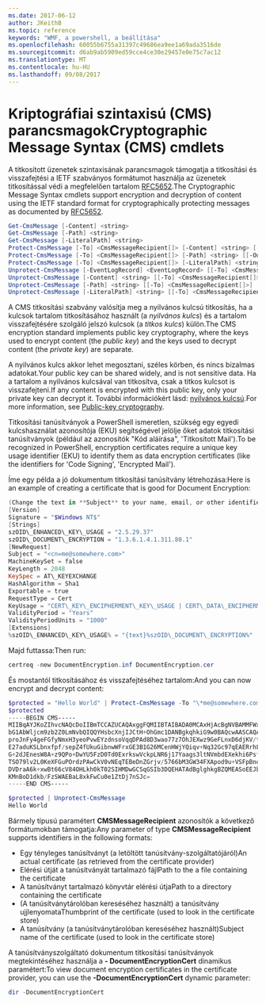 ```yaml
---
ms.date: 2017-06-12
author: JKeithB
ms.topic: reference
keywords: "WMF, a powershell, a beállítása"
ms.openlocfilehash: 60055b6755a31397c49686ea9ee1a69ada3516de
ms.sourcegitcommit: d6ab9ab5909ed59cce4ce30e29457e0e75c7ac12
ms.translationtype: MT
ms.contentlocale: hu-HU
ms.lasthandoff: 09/08/2017
---
```

# <a name="cryptographic-message-syntax-cms-cmdlets"></a><span data-ttu-id="8ec03-102">Kriptográfiai szintaxisú (CMS) parancsmagok</span><span class="sxs-lookup"><span data-stu-id="8ec03-102">Cryptographic Message Syntax (CMS) cmdlets</span></span>

<span data-ttu-id="8ec03-103">A titkosított üzenetek szintaxisának parancsmagok támogatja a titkosítási és visszafejtési a IETF szabványos formátumot használja az üzenetek titkosítással védi a megfelelően tartalom [RFC5652](https://tools.ietf.org/html/rfc5652).</span><span class="sxs-lookup"><span data-stu-id="8ec03-103">The Cryptographic Message Syntax cmdlets support encryption and decryption of content using the IETF standard format for cryptographically protecting messages as documented by [RFC5652](https://tools.ietf.org/html/rfc5652).</span></span>

```powershell
Get-CmsMessage [-Content] <string>
Get-CmsMessage [-Path] <string>
Get-CmsMessage [-LiteralPath] <string>
Protect-CmsMessage [-To] <CmsMessageRecipient[]> [-Content] <string> [[-OutFile] <string>]
Protect-CmsMessage [-To] <CmsMessageRecipient[]> [-Path] <string> [[-OutFile] <string>]
Protect-CmsMessage [-To] <CmsMessageRecipient[]> [-LiteralPath] <string> [[-OutFile] <string>]
Unprotect-CmsMessage [-EventLogRecord] <EventLogRecord> [[-To] <CmsMessageRecipient[]>] [-IncludeContext]
Unprotect-CmsMessage [-Content] <string> [[-To] <CmsMessageRecipient[]>] [-IncludeContext]
Unprotect-CmsMessage [-Path] <string> [[-To] <CmsMessageRecipient[]>] [-IncludeContext]
Unprotect-CmsMessage [-LiteralPath] <string> [[-To] <CmsMessageRecipient[]>] [-IncludeContext]
```

<span data-ttu-id="8ec03-104">A CMS titkosítási szabvány valósítja meg a nyilvános kulcsú titkosítás, ha a kulcsok tartalom titkosításához használt (a *nyilvános kulcs*) és a tartalom visszafejtésére szolgáló jelszó kulcsok (a *titkos kulcs*) külön.</span><span class="sxs-lookup"><span data-stu-id="8ec03-104">The CMS encryption standard implements public key cryptography, where the keys used to encrypt content (the *public key*) and the keys used to decrypt content (the *private key*) are separate.</span></span>

<span data-ttu-id="8ec03-105">A nyilvános kulcs akkor lehet megosztani, széles körben, és nincs bizalmas adatokat.</span><span class="sxs-lookup"><span data-stu-id="8ec03-105">Your public key can be shared widely, and is not sensitive data.</span></span> <span data-ttu-id="8ec03-106">Ha a tartalom a nyilvános kulcsával van titkosítva, csak a titkos kulcsot is visszafejteni.</span><span class="sxs-lookup"><span data-stu-id="8ec03-106">If any content is encrypted with this public key, only your private key can decrypt it.</span></span> <span data-ttu-id="8ec03-107">További információkért lásd: [nyilvános kulcsú](https://en.wikipedia.org/wiki/Public-key_cryptography).</span><span class="sxs-lookup"><span data-stu-id="8ec03-107">For more information, see [Public-key cryptography](https://en.wikipedia.org/wiki/Public-key_cryptography).</span></span>

<span data-ttu-id="8ec03-108">Titkosítási tanúsítványok a PowerShell ismeretlen, szükség egy egyedi kulcshasználat azonosítója (EKU) segítségével jelölje őket adatok titkosítási tanúsítványok (például az azonosítók "Kód aláírása", 'Titkosított Mail').</span><span class="sxs-lookup"><span data-stu-id="8ec03-108">To be recognized in PowerShell, encryption certificates require a unique key usage identifier (EKU) to identify them as data encryption certificates (like the identifiers for 'Code Signing', 'Encrypted Mail').</span></span>

<span data-ttu-id="8ec03-109">Íme egy példa a jó dokumentum titkosítási tanúsítvány létrehozása:</span><span class="sxs-lookup"><span data-stu-id="8ec03-109">Here is an example of creating a certificate that is good for Document Encryption:</span></span>

```powershell
(Change the text in **Subject** to your name, email, or other identifier), and put in a file (i.e.: DocumentEncryption.inf):
[Version]
Signature = "$Windows NT$"
[Strings]
szOID\_ENHANCED\_KEY\_USAGE = "2.5.29.37"
szOID\_DOCUMENT\_ENCRYPTION = "1.3.6.1.4.1.311.80.1"
[NewRequest]
Subject = "<cn=me@somewhere.com>"
MachineKeySet = false
KeyLength = 2048
KeySpec = AT\_KEYEXCHANGE
HashAlgorithm = Sha1
Exportable = true
RequestType = Cert
KeyUsage = "CERT\_KEY\_ENCIPHERMENT\_KEY\_USAGE | CERT\_DATA\_ENCIPHERMENT\_KEY\_USAGE"
ValidityPeriod = "Years"
ValidityPeriodUnits = "1000"
[Extensions]
%szOID\_ENHANCED\_KEY\_USAGE% = "{text}%szOID\_DOCUMENT\_ENCRYPTION%"
```

<span data-ttu-id="8ec03-110">Majd futtassa:</span><span class="sxs-lookup"><span data-stu-id="8ec03-110">Then run:</span></span>
```powershell
certreq -new DocumentEncryption.inf DocumentEncryption.cer
```

<span data-ttu-id="8ec03-111">És mostantól titkosításához és visszafejtéséhez tartalom:</span><span class="sxs-lookup"><span data-stu-id="8ec03-111">And you can now encrypt and decrypt content:</span></span>

```powershell
$protected = "Hello World" | Protect-CmsMessage -To "\*me@somewhere.com\*[](mailto:*leeholm@microsoft.com*)"
$protected
-----BEGIN CMS-----
MIIBqAYJKoZIhvcNAQcDoIIBmTCCAZUCAQAxggFQMIIBTAIBADA0MCAxHjAcBgNVBAMMFWxlZWhv
bG1AbWljcm9zb2Z0LmNvbQIQQYHsbcXnjIJCtH+OhGmc1DANBgkqhkiG9w0BAQcwAASCAQAnkFHM
proJnFy4geFGfyNmxH3yeoPvwEYzdnsoVqqDPAd8D3wao77z7OhJEXwz9GeFLnxD6djKV/tF4PxR
E27aduKSLbnxfpf/sepZ4fUkuGibnwWFrxGE3B1G26MCenHWjYQiqv+Nq32Gc97qEAERrhLv6S4R
G+2dJEnesW8A+z9QPo+DwYU5FzD0Td0ExrkswVckpLNR6j17Yaags3ltNVmbdEXekhi6Psf2MLMP
TSO79lv2L0KeXFGuPOrdzPAwCkV0vNEqTEBeDnZGrjv/5766bM3GW34FXApod9u+VSFpBnqVOCBA
DVDraA6k+xwBt66cV84OHLkh0kT02SIHMDwGCSqGSIb3DQEHATAdBglghkgBZQMEASoEEJbJaiRl
KMnBoD1dkb/FzSWAEBaL8xkFwCu0e1ZtDj7nSJc=
-----END CMS-----

$protected | Unprotect-CmsMessage
Hello World
```

<span data-ttu-id="8ec03-112">Bármely típusú paramétert **CMSMessageRecipient** azonosítók a következő formátumokban támogatja:</span><span class="sxs-lookup"><span data-stu-id="8ec03-112">Any parameter of type **CMSMessageRecipient** supports identifiers in the following formats:</span></span>
- <span data-ttu-id="8ec03-113">Egy tényleges tanúsítványt (a letöltött tanúsítvány-szolgáltatójáról)</span><span class="sxs-lookup"><span data-stu-id="8ec03-113">An actual certificate (as retrieved from the certificate provider)</span></span>
- <span data-ttu-id="8ec03-114">Elérési útját a tanúsítványát tartalmazó fájl</span><span class="sxs-lookup"><span data-stu-id="8ec03-114">Path to the a file containing the certificate</span></span>
- <span data-ttu-id="8ec03-115">A tanúsítványt tartalmazó könyvtár elérési útja</span><span class="sxs-lookup"><span data-stu-id="8ec03-115">Path to a directory containing the certificate</span></span>
- <span data-ttu-id="8ec03-116">(A tanúsítványtárolóban kereséséhez használt) a tanúsítvány ujjlenyomata</span><span class="sxs-lookup"><span data-stu-id="8ec03-116">Thumbprint of the certificate (used to look in the certificate store)</span></span>
- <span data-ttu-id="8ec03-117">A tanúsítvány (a tanúsítványtárolóban kereséséhez használt)</span><span class="sxs-lookup"><span data-stu-id="8ec03-117">Subject name of the certificate (used to look in the certificate store)</span></span>

<span data-ttu-id="8ec03-118">A tanúsítványszolgáltató dokumentum titkosítási tanúsítványok megtekintéséhez használja a **- DocumentEncryptionCert** dinamikus paramétert:</span><span class="sxs-lookup"><span data-stu-id="8ec03-118">To view document encryption certificates in the certificate provider, you can use the **-DocumentEncryptionCert** dynamic parameter:</span></span>

```powershell
dir -DocumentEncryptionCert
```

